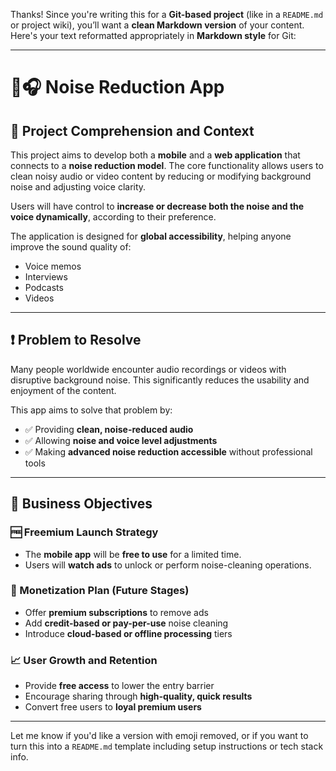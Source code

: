 Thanks! Since you're writing this for a **Git-based project** (like in a `README.md` or project wiki), you’ll want a **clean Markdown version** of your content. Here's your text reformatted appropriately in **Markdown style** for Git:

---

# 📱🎧 Noise Reduction App

## 📘 Project Comprehension and Context

This project aims to develop both a **mobile** and a **web application** that connects to a **noise reduction model**. The core functionality allows users to clean noisy audio or video content by reducing or modifying background noise and adjusting voice clarity.

Users will have control to **increase or decrease both the noise and the voice dynamically**, according to their preference.

The application is designed for **global accessibility**, helping anyone improve the sound quality of:
- Voice memos
- Interviews
- Podcasts
- Videos

---

## ❗ Problem to Resolve

Many people worldwide encounter audio recordings or videos with disruptive background noise. This significantly reduces the usability and enjoyment of the content.

This app aims to solve that problem by:
- ✅ Providing **clean, noise-reduced audio**
- ✅ Allowing **noise and voice level adjustments**
- ✅ Making **advanced noise reduction accessible** without professional tools

---

## 🎯 Business Objectives

### 🆓 Freemium Launch Strategy
- The **mobile app** will be **free to use** for a limited time.
- Users will **watch ads** to unlock or perform noise-cleaning operations.

### 💸 Monetization Plan (Future Stages)
- Offer **premium subscriptions** to remove ads
- Add **credit-based or pay-per-use** noise cleaning
- Introduce **cloud-based or offline processing** tiers

### 📈 User Growth and Retention
- Provide **free access** to lower the entry barrier
- Encourage sharing through **high-quality, quick results**
- Convert free users to **loyal premium users**

---

Let me know if you'd like a version with emoji removed, or if you want to turn this into a `README.md` template including setup instructions or tech stack info.
